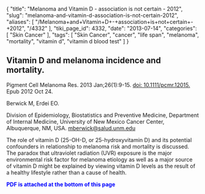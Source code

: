 {
    "title": "Melanoma and Vitamin D - association is not certain - 2012",
    "slug": "melanoma-and-vitamin-d-association-is-not-certain-2012",
    "aliases": [
        "/Melanoma+and+Vitamin+D+-+association+is+not+certain+-+2012",
        "/4332"
    ],
    "tiki_page_id": 4332,
    "date": "2013-07-14",
    "categories": [
        "Skin Cancer"
    ],
    "tags": [
        "Skin Cancer",
        "cancer",
        "life span",
        "melanoma",
        "mortality",
        "vitamin d",
        "vitamin d blood test"
    ]
}


## Vitamin D and melanoma incidence and mortality.

Pigment Cell Melanoma Res. 2013 Jan;26(1):9-15. [doi: 10.1111/pcmr.12015.](https://doi.org/10.1111/pcmr.12015.) Epub 2012 Oct 24.

Berwick M, Erdei EO.

Division of Epidemiology, Biostatistics and Preventive Medicine, Department of Internal Medicine, University of New Mexico Cancer Center, Albuquerque, NM, USA. mberwick@salud.unm.edu

The role of vitamin D (25-OH-D, or 25-hydroxyvitamin D) and its potential confounders in relationship to melanoma risk and mortality is discussed. The paradox that ultraviolet radiation (UVR) exposure is the major environmental risk factor for melanoma etiology as well as a major source of vitamin D might be explained by viewing vitamin D levels as the result of a healthy lifestyle rather than a cause of health.

 **<span style="color:#00F;">PDF is attached at the bottom of this page</span>**